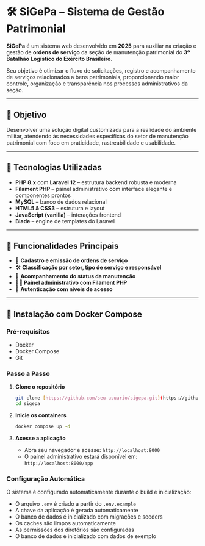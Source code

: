 # 🛠️ SiGePa – Sistema de Gestão Patrimonial

**SiGePa** é um sistema web desenvolvido em **2025** para auxiliar na criação e gestão de **ordens de serviço** da seção de manutenção patrimonial do **3º Batalhão Logístico do Exército Brasileiro**.

Seu objetivo é otimizar o fluxo de solicitações, registro e acompanhamento de serviços relacionados a bens patrimoniais, proporcionando maior controle, organização e transparência nos processos administrativos da seção.

---

## 🎯 Objetivo

Desenvolver uma solução digital customizada para a realidade do ambiente militar, atendendo às necessidades específicas do setor de manutenção patrimonial com foco em praticidade, rastreabilidade e usabilidade.

---

## 🧰 Tecnologias Utilizadas

- **PHP 8.x** com **Laravel 12** – estrutura backend robusta e moderna
- **Filament PHP** – painel administrativo com interface elegante e componentes prontos
- **MySQL** – banco de dados relacional
- **HTML5 & CSS3** – estrutura e layout
- **JavaScript (vanilla)** – interações frontend
- **Blade** – engine de templates do Laravel

---

## 🔐 Funcionalidades Principais

- 🧾 **Cadastro e emissão de ordens de serviço**
- 🛠️ **Classificação por setor, tipo de serviço e responsável**
- 📍 **Acompanhamento do status da manutenção**
- 🧑‍💼 **Painel administrativo com Filament PHP**
- 🧩 **Autenticação com níveis de acesso**

---

## 🐳 Instalação com Docker Compose

### Pré-requisitos

- Docker
- Docker Compose
- Git

### Passo a Passo

1. **Clone o repositório**
   ```bash
   git clone [https://github.com/seu-usuario/sigepa.git](https://github.com/EmanuelAlderete/sigepa.git)
   cd sigepa
   ```

2. **Inicie os containers**
   ```bash
   docker compose up -d
   ```

3. **Acesse a aplicação**
   - Abra seu navegador e acesse: `http://localhost:8000`
   - O painel administrativo estará disponível em: `http://localhost:8000/app`

### Configuração Automática

O sistema é configurado automaticamente durante o build e inicialização:

- O arquivo `.env` é criado a partir do `.env.example`
- A chave da aplicação é gerada automaticamente
- O banco de dados é inicializado com migrações e seeders
- Os caches são limpos automaticamente
- As permissões dos diretórios são configuradas
- O banco de dados é inicializado com dados de exemplo
